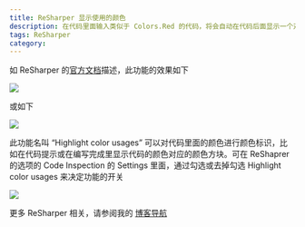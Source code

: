 ```yaml
---
title: ReSharper 显示使用的颜色
description: 在代码里面输入类似于 Colors.Red 的代码，将会自动在代码后面显示一个对应颜色的小方块。本文将告诉大家这个功能的开关在哪里
tags: ReSharper
category: 
---
```


<!-- CreateTime:2024/05/08 07:29:54 -->

<!-- 发布 -->
<!-- 博客 -->

如 ReSharper 的[官方文档](https://www.jetbrains.com.cn/en-us/help/resharper/Coding_Assistance__Color_Assistance.html)描述，此功能的效果如下

<!-- ![](image/ReSharper 显示使用的颜色/ReSharper 显示使用的颜色0.png) -->
![](http://cdn.lindexi.site/lindexi%2F202457936473710.jpg)

或如下

<!-- ![](image/ReSharper 显示使用的颜色/ReSharper 显示使用的颜色1.png) -->
![](http://cdn.lindexi.site/lindexi%2F20245793657313.jpg)

此功能名叫 “Highlight color usages” 可以对代码里面的颜色进行颜色标识，比如在代码提示或在编写完成里显示代码的颜色对应的颜色方块。可在 ReShaprer 的选项的 Code Inspection 的 Settings 里面，通过勾选或去掉勾选 Highlight color usages 来决定功能的开关

<!-- ![](image/ReSharper 显示使用的颜色/ReSharper 显示使用的颜色2.png) -->
![](http://cdn.lindexi.site/lindexi%2F202457939401498.jpg)


更多 ReSharper 相关，请参阅我的 [博客导航](https://blog.lindexi.com/post/%E5%8D%9A%E5%AE%A2%E5%AF%BC%E8%88%AA.html )
